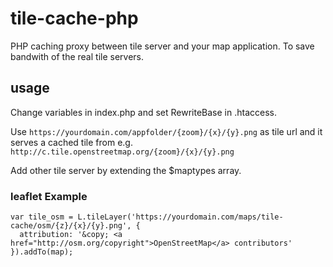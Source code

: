 # tile-cache-php
PHP caching proxy between tile server and your map application. To save bandwith of the real tile servers.

## usage
Change variables in index.php and set RewriteBase in .htaccess.

Use `https://yourdomain.com/appfolder/{zoom}/{x}/{y}.png` as tile url and it serves a cached tile from e.g. `http://c.tile.openstreetmap.org/{zoom}/{x}/{y}.png`

Add other tile server by extending the $maptypes array.

### leaflet Example
```
var tile_osm = L.tileLayer('https://yourdomain.com/maps/tile-cache/osm/{z}/{x}/{y}.png', {
  attribution: '&copy; <a href="http://osm.org/copyright">OpenStreetMap</a> contributors'
}).addTo(map);
```
